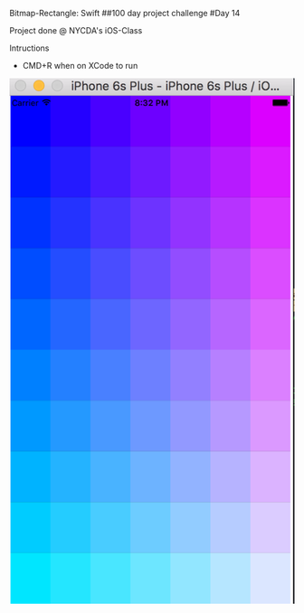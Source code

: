 Bitmap-Rectangle: Swift
##100 day project challenge
#Day 14

Project done @ NYCDA's iOS-Class

Intructions
- CMD+R when on XCode to run

![screenshot](https://github.com/kennybatista/Bitmap-Rectangle/blob/master/screenshot.png)

